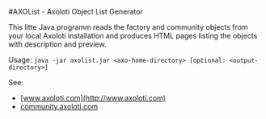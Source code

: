 #AXOList - Axoloti Object List Generator

This litte Java programm reads the factory and community objects from your local Axoloti installation and produces HTML pages listing the objects with description and preview.

Usage: `java -jar axolist.jar <axo-home-directory> [optional: <output-directory>]`

See:

* [www.axoloti.com](http://www.axoloti.com)
* [community.axoloti.com](http://community.axoloti.com)
